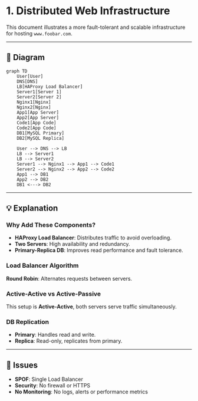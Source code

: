 # 1. Distributed Web Infrastructure

This document illustrates a more fault-tolerant and scalable infrastructure for hosting `www.foobar.com`.

---

## 🔧 Diagram

```mermaid
graph TD
    User[User]
    DNS[DNS]
    LB[HAProxy Load Balancer]
    Server1[Server 1]
    Server2[Server 2]
    Nginx1[Nginx]
    Nginx2[Nginx]
    App1[App Server]
    App2[App Server]
    Code1[App Code]
    Code2[App Code]
    DB1[MySQL Primary]
    DB2[MySQL Replica]

    User --> DNS --> LB
    LB --> Server1
    LB --> Server2
    Server1 --> Nginx1 --> App1 --> Code1
    Server2 --> Nginx2 --> App2 --> Code2
    App1 --> DB1
    App2 --> DB2
    DB1 <---> DB2
```

---

## 💡 Explanation

### Why Add These Components?
- **HAProxy Load Balancer**: Distributes traffic to avoid overloading.
- **Two Servers**: High availability and redundancy.
- **Primary-Replica DB**: Improves read performance and fault tolerance.

### Load Balancer Algorithm
**Round Robin**: Alternates requests between servers.

### Active-Active vs Active-Passive
This setup is **Active-Active**, both servers serve traffic simultaneously.

### DB Replication
- **Primary**: Handles read and write.
- **Replica**: Read-only, replicates from primary.

---

## 🚨 Issues

- **SPOF**: Single Load Balancer
- **Security**: No firewall or HTTPS
- **No Monitoring**: No logs, alerts or performance metrics